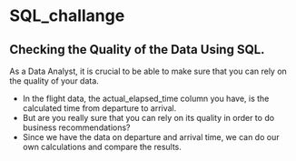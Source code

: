 # SQL_challange

## Checking the Quality of the Data Using SQL.

As a Data Analyst, it is crucial to be able to make sure that you can rely on the quality of your data.
 *   In the flight data, the actual_elapsed_time column you have, is the calculated time from departure to arrival. 
 *   But are you really sure that you can rely on its quality in order to do business recommendations?  
 *   Since we have the data on departure and arrival time, we can do our own calculations and compare the results.
 
